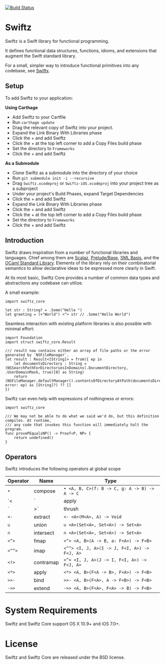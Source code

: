 [![Build Status](https://travis-ci.org/typelift/swiftz.svg)](https://travis-ci.org/typelift/swiftz)

Swiftz
======

Swiftz is a Swift library for functional programming.

It defines functional data structures, functions, idioms, and extensions that augment 
the Swift standard library.

For a small, simpler way to introduce functional primitives into any codebase,
see [Swiftx](https://github.com/typelift/Swiftx). 

Setup
-----

To add Swiftz to your application:

**Using Carthage**

- Add Swiftz to your Cartfile
- Run `carthage update`
- Drag the relevant copy of Swiftz into your project.
- Expand the Link Binary With Libraries phase
- Click the + and add Swiftz
- Click the + at the top left corner to add a Copy Files build phase
- Set the directory to `Frameworks`
- Click the + and add Swiftz

**As a Submodule**

- Clone Swiftz as a submodule into the directory of your choice
- Run `git submodule init -i --recursive`
- Drag `Swiftz.xcodeproj` or `Swiftz-iOS.xcodeproj` into your project tree as a subproject
- Under your project's Build Phases, expand Target Dependencies
- Click the + and add Swiftz
- Expand the Link Binary With Libraries phase
- Click the + and add Swiftz
- Click the + at the top left corner to add a Copy Files build phase
- Set the directory to `Frameworks`
- Click the + and add Swiftz

Introduction
------------

Swiftz draws inspiration from a number of functional libraries 
and languages.  Chief among them are [Scalaz](https://github.com/scalaz/scalaz),
[Prelude/Base](https://hackage.haskell.org/package/base), [SML
Basis](http://sml-family.org/Basis/), and the [OCaml Standard
Library](http://caml.inria.fr/pub/docs/manual-ocaml/stdlib.html).  Elements of
the library rely on their combinatorial semantics to allow declarative ideas to
be expressed more clearly in Swift.

At its most basic, Swiftz Core provides a number of common data types and
abstractions any codebase can utilize.

A small example:

```swiftz
import swiftz_core

let str : String? = .Some("Hello ")
let greeting = (+"World") <^> str // .Some("Hello World")
```

Seamless interaction with existing platform libraries is also possible with
minimal effort:

```swiftz
import Foundation
import struct swiftz_core.Result

/// result now contains either an array of file paths or the error generated by `NSFileManager`.
let result : Result<[String]> = from({ ep in
    let documentsDirectory : String = (NSSearchPathForDirectoriesInDomains(.DocumentDirectory, .UserDomainMask, true)[0] as String)
    return (NSFileManager.defaultManager().contentsOfDirectoryAtPath(documentsDirectory, error: ep) as [String]?) ?? []
})
```

Swiftz can even help with expressions of nothingness or errors:

```swiftz
import swiftz_core

/// We may not be able to do what we said we'd do, but this definition compiles. At runtime, 
/// any code that invokes this function will immediately halt the program.
func provePEqualsNP() -> Proof<P, NP> {
    return undefined()
}
```

Operators
---------

Swiftz introduces the following operators at global scope

Operator | Name      | Type
-------- | --------- | ------------------------------------------
`•`      | compose   | `• <A, B, C>(f: B -> C, g: A -> B) -> A -> C`
`<|`     | apply     | `<| <A, B>(A -> B, A) -> B`
`|>`     | thrush    | `|> <A, B>(A, A -> B) -> B`
`<-`     | extract   | `<- <A>(M<A>, A) -> Void`
`∪`      | union     | `∪ <A>(Set<A>, Set<A>) -> Set<A>`
`∩`      | intersect | `∩ <A>(Set<A>, Set<A>) -> Set<A>`
`<^>`    | fmap      | `<^> <A, B>(A -> B, a: F<A>) -> F<B>`
`<^^>`   | imap      | `<^^> <I, J, A>(I -> J, F<I, A>) -> F<J, A>`
`<!>`    | contramap | `<^> <I, J, A>(J -> I, F<I, A>) -> F<J, A>`
`<*>`    | apply     | `<*> <A, B>(F<A -> B>, F<A>) -> F<B>`
`>>-`    | bind      | `>>- <A, B>(F<A>, A -> F<B>) -> F<B>`
`->>`    | extend    | `->> <A, B>(F<A>, F<A> -> B) -> F<B>`

System Requirements
===================

Swiftz and Swiftz Core support OS X 10.9+ and iOS 7.0+.

License
=======

Swiftz and Swiftz Core are released under the BSD license.

